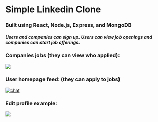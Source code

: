 <h1> Simple Linkedin Clone </h1> <h3> Built using React, Node.js, Express, and MongoDB </h3>

<h5> Users and companies can sign up. Users can view job openings and companies can start job offerings. </h5>


<h3> Companies jobs (they can view who applied): </h3>

<img src="https://i.imgur.com/rHh8Pvs.png">

<h3> User homepage feed: (they can apply to jobs) </h3>

<a href="https://ibb.co/jDS2X6D"><img src="https://i.imgur.com/9jZDrau.png" alt="chat" border="0"></a>

<h3> Edit profile example: </h3>

<img src="https://i.imgur.com/FEjiqcz.png">
